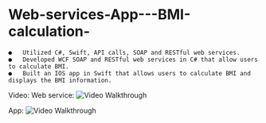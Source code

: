 # Web-services-App---BMI-calculation-

    ●	Utilized C#, Swift, API calls, SOAP and RESTful web services.	      
    ●	Developed WCF SOAP and RESTful web services in C# that allow users to calculate BMI.
    ●	Built an IOS app in Swift that allows users to calculate BMI and displays the BMI information.

Video:
Web service:
<img src='https://github.com/ZSS57/Web-services-App---BMI-calculation-/blob/main/web%20service%20video.mp4' title='Web service video' width='' alt='Video Walkthrough' />

App:
<img src='https://github.com/ZSS57/Web-services-App---BMI-calculation-/blob/main/app%20video.mp4' title='app video' width='' alt='Video Walkthrough' />
